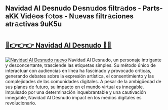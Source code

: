 ## Navidad Al Desnudo D𝚎sn𝚞dos filtr𝚊dos - Parts-aKK Vid𝚎os f𝚘tos - N𝚞evas filtr𝚊ciones atr𝚊ctivas 9uK5u

# <h2><a href="http://mba19cc.tromn.icu/?c=Navidad+Al+Desnudo">🔗👉👉👉 Navidad Al Desnudo 🔗🔗</a></h2>

[![Navidad Al Desnudo nuevo](https://i.imgur.com/pEAQMta.gif)](http://mba19cc.tromn.icu/?c=Navidad+Al+Desnudo)
Navidad Al Desnudo, un personaje intrigante y desconcertante, trasciende las etiquetas simples. Su método único de interactuar con audiencias en línea ha fascinado y provocado críticas, generando debates sobre la expresión artística, el consentimiento y las complejidades de las comunidades digitales. A pesar de la ambigüedad de sus planes de futuro, su impacto en el mundo virtual es innegable. Impulsado por una determinación inquebrantable y una cautivación innegable, Navidad Al Desnudo impact en los medios digitales es revolucionario.
